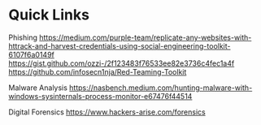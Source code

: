 # Quick Links

Phishing
https://medium.com/purple-team/replicate-any-websites-with-httrack-and-harvest-credentials-using-social-engineering-toolkit-6107f6a0149f
https://gist.github.com/ozzi-/2f123483f76533ee82e3736c4fec1a4f
https://github.com/infosecn1nja/Red-Teaming-Toolkit


Malware Analysis
https://nasbench.medium.com/hunting-malware-with-windows-sysinternals-process-monitor-e67476f44514


Digital Forensics
https://www.hackers-arise.com/forensics
